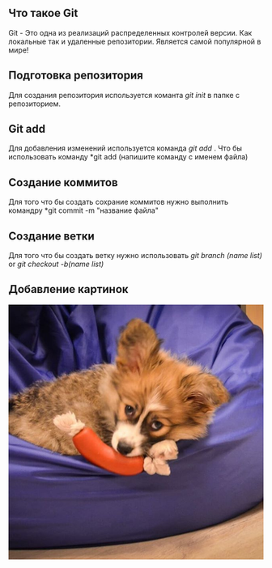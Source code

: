 ## Что такое Git

Git - Это одна из реализаций распределенных контролей версии. Как локальные так и удаленные репозитории.  Является самой популярной в мире!

## Подготовка репозитория

Для создания репозитория используется команта *git init* в папке с репозиторием.

## Git add

Для добавления изменений используется команда *git add* . Что бы использовать команду *git add (напишите команду с именем файла)

## Cоздание коммитов 

Для того что бы создать сохрание коммитов нужно выполнить командру *git commit -m "название файла"

## Создание ветки

Для того что бы создать ветку нужно использовать *git branch (name list)* or *git checkout -b(name list)*

## Добавление картинок

![Это Алексей](Lelik_corgi.jpg)
